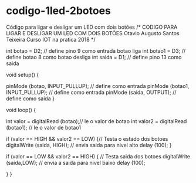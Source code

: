 # codigo-1led-2botoes
Código para ligar e desligar um LED com dois botões
/* CODIGO PARA LIGAR E DESLIGAR UM LED COM DOIS BOTÕES
Otavio Augusto Santos Teixeira 
Curso IOT na pratica 2018 */


int botao    = D2; // define pino 9 como entrada botao liga
int botao1  = D3; //  define botao 8 como botao desliga
int saida = D1; // define pino 13 como saida


void setup() {

  pinMode (botao,  INPUT_PULLUP); // define como entrada
  pinMode (botao1, INPUT_PULLUP); // define como entrada
  pinMode (saida, OUTPUT);     // define como saida
}

void loop() {


  int valor =  digitalRead (botao);//  le o valor de botao
  int valor2 = digitalRead (botao1); // le o valor de botao1

  if (valor == HIGH && valor2 == LOW) {// Testa o estado dos botoes
    digitalWrite (saida, HIGH); //  envia saida para nivel alto
    delay (100);
  }

  if (valor == LOW && valor2 == HIGH) { // Testa saida dos botoes
    digitalWrite (saida,LOW); // envia a saida para nivel baixo
    delay (100);
 

  }
}
